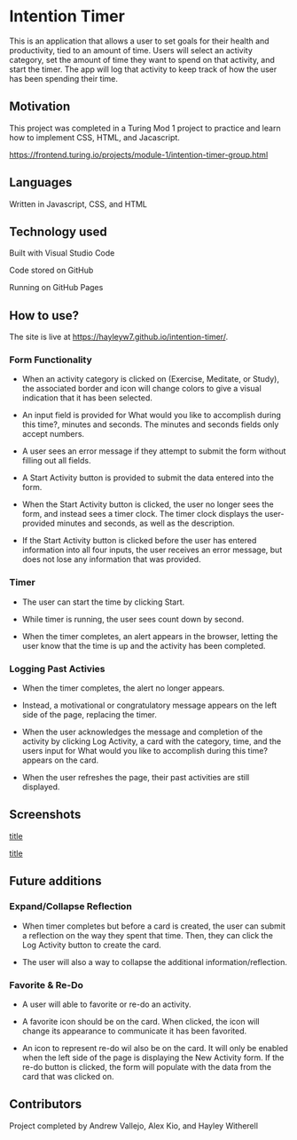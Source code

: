 # Intention Timer

This is an application that allows a user to set goals for their health and productivity, tied to an amount of time. Users will select an activity category, set the amount of time they want to spend on that activity, and start the timer. The app will log that activity to keep track of how the user has been spending their time.

## Motivation

This project was completed in a Turing Mod 1 project to practice and learn how to implement CSS, HTML, and Jacascript.

https://frontend.turing.io/projects/module-1/intention-timer-group.html

## Languages

Written in Javascript, CSS, and HTML

## Technology used

Built with Visual Studio Code

Code stored on GitHub

Running on GitHub Pages

## How to use?

The site is live at https://hayleyw7.github.io/intention-timer/.

### Form Functionality

* When an activity category is clicked on (Exercise, Meditate, or Study), the associated border and icon will change colors to give a visual indication that it has been selected.

* An input field is provided for What would you like to accomplish during this time?, minutes and seconds. The minutes and seconds fields only accept numbers.

* A user sees an error message if they attempt to submit the form without filling out all fields.

* A Start Activity button is provided to submit the data entered into the form.

* When the Start Activity button is clicked, the user no longer sees the form, and instead sees a timer clock. The timer clock displays the user-provided minutes and seconds, as well as the description.

* If the Start Activity button is clicked before the user has entered information into all four inputs, the user receives an error message, but does not lose any information that was provided.

### Timer

* The user can start the time by clicking Start.

* While timer is running, the user sees count down by second.

* When the timer completes, an alert appears in the browser, letting the user know that the time is up and the activity has been completed.

### Logging Past Activies

* When the timer completes, the alert no longer appears.

* Instead, a motivational or congratulatory message appears on the left side of the page, replacing the timer.

* When the user acknowledges the message and completion of the activity by clicking Log Activity, a card with the category, time, and the users input for What would you like to accomplish during this time? appears on the card.

* When the user refreshes the page, their past activities are still displayed.

## Screenshots

[title](url)

[title](url)

## Future additions

### Expand/Collapse Reflection

* When timer completes but before a card is created, the user can submit a reflection on the way they spent that time. Then, they can click the Log Activity button to create the card.

* The user will also a way to collapse the additional information/reflection.

### Favorite & Re-Do

* A user will able to favorite or re-do an activity.

* A favorite icon should be on the card. When clicked, the icon will change its appearance to communicate it has been favorited.

* An icon to represent re-do wil also be on the card. It will only be enabled when the left side of the page is displaying the New Activity form. If the re-do button is clicked, the form will populate with the data from the card that was clicked on.

## Contributors

Project completed by Andrew Vallejo, Alex Kio, and Hayley Witherell